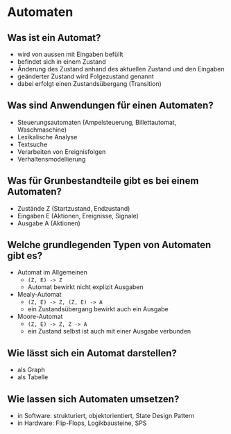 # Automaten

## Was ist ein Automat?
* wird von aussen mit Eingaben befüllt
* befindet sich in einem Zustand
* Änderung des Zustand anhand des aktuellen Zustand und den Eingaben
* geänderter Zustand wird Folgezustand genannt
* dabei erfolgt einen Zustandsübergang (Transition)

## Was sind Anwendungen für einen Automaten?
* Steuerungsautomaten (Ampelsteuerung, Billettautomat, Waschmaschine)
* Lexikalische Analyse
* Textsuche
* Verarbeiten von Ereignisfolgen
* Verhaltensmodellierung

## Was für Grunbestandteile gibt es bei einem Automaten?
* Zustände Z (Startzustand, Endzustand)
* Eingaben E (Aktionen, Ereignisse, Signale)
* Ausgabe A (Aktionen)

## Welche grundlegenden Typen von Automaten gibt es?
* Automat im Allgemeinen
    * `(Z, E) -> Z`
    * Automat bewirkt nicht explizit Ausgaben
* Mealy-Automat
    * `(Z, E) -> Z, (Z, E) -> A`
    * ein Zustandsübergang bewirkt auch ein Ausgabe
* Moore-Automat
    * `(Z, E) -> Z, Z -> A`
    * ein Zustand selbst ist auch mit einer Ausgabe verbunden

## Wie lässt sich ein Automat darstellen?
* als Graph
* als Tabelle

## Wie lassen sich Automaten umsetzen?
* in Software: strukturiert, objektorientiert, State Design Pattern
* in Hardware: Flip-Flops, Logikbausteine, SPS


